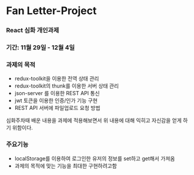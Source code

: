 # Fan Letter-Project

### React 심화 개인과제

### 기간: 11월 29일 - 12월 4일

### 과제의 목적

- redux-toolkit을 이용한 전역 상태 관리
- redux-toolkit의 thunk를 이용한 서버 상태 관리
- json-server 를 이용한 REST API 통신
- jwt 토큰을 이용한 인증/인가 기능 구현
- REST API 서버에 파일업로드 요청 방법

심화주차때 배운 내용을 과제에 적용해보면서 위 내용에 대해 익히고 자신감을 얻게 하기 위함이다.

### 주요기능

- localStorage를 이용하여 로그인한 유저의 정보를 set하고 get해서 가져옴
- 과제의 목적에 맞는 기능을 최대한 구현하려고함
